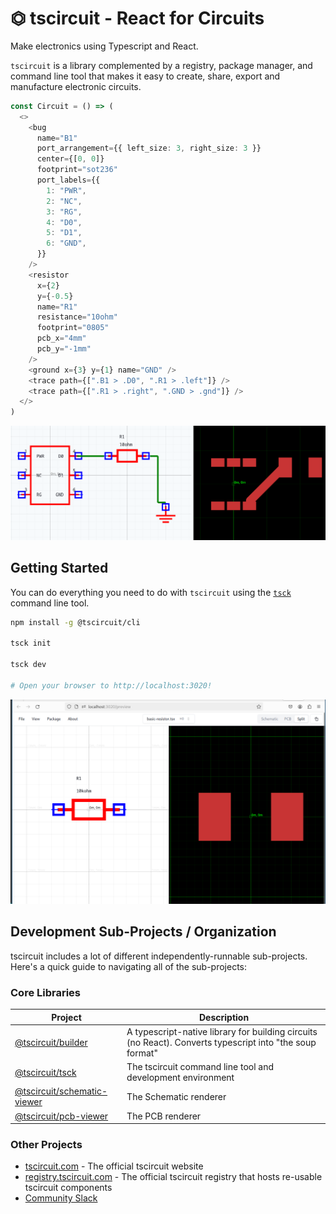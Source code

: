 # ⏣ tscircuit - React for Circuits

Make electronics using Typescript and React.

`tscircuit` is a library complemented by a registry, package manager, and command line tool that makes it easy to create, share, export and manufacture electronic circuits.

```ts
const Circuit = () => (
  <>
    <bug
      name="B1"
      port_arrangement={{ left_size: 3, right_size: 3 }}
      center={[0, 0]}
      footprint="sot236"
      port_labels={{
        1: "PWR",
        2: "NC",
        3: "RG",
        4: "D0",
        5: "D1",
        6: "GND",
      }}
    />
    <resistor
      x={2}
      y={-0.5}
      name="R1"
      resistance="10ohm"
      footprint="0805"
      pcb_x="4mm"
      pcb_y="-1mm"
    />
    <ground x={3} y={1} name="GND" />
    <trace path={[".B1 > .D0", ".R1 > .left"]} />
    <trace path={[".R1 > .right", ".GND > .gnd"]} />
  </>
)
```

![Example Circuit Rendering](./docs/example_render.png)

## Getting Started

You can do everything you need to do with `tscircuit` using the [`tsck`](https://github.com/tscircuit/cli) command line tool.

```bash
npm install -g @tscircuit/cli

tsck init

tsck dev

# Open your browser to http://localhost:3020!
```

![tsck Server Preview](./docs/example_preview.png)

## Development Sub-Projects / Organization

tscircuit includes a lot of different independently-runnable sub-projects. Here's
a quick guide to navigating all of the sub-projects:

### Core Libraries

| Project                                                                      | Description                                                                                              |
| ---------------------------------------------------------------------------- | -------------------------------------------------------------------------------------------------------- |
| [@tscircuit/builder](https://github.com/tscircuit/builder)                   | A typescript-native library for building circuits (no React). Converts typescript into "the soup format" |
| [@tscircuit/tsck](https://github.com/tscircuit/tsck)                         | The tscircuit command line tool and development environment                                              |
| [@tscircuit/schematic-viewer](https://github.com/tscircuit/schematic-viewer) | The Schematic renderer                                                                                   |
| [@tscircuit/pcb-viewer](https://github.com/tscircuit/pcb-viewer)             | The PCB renderer                                                                                         |

### Other Projects

- [tscircuit.com](https://tscircuit.com) - The official tscircuit website
- [registry.tscircuit.com](https://registry.tscircuit.com) - The official tscircuit registry that hosts re-usable tscircuit components
- [Community Slack](https://tscircuit.com/slack)

